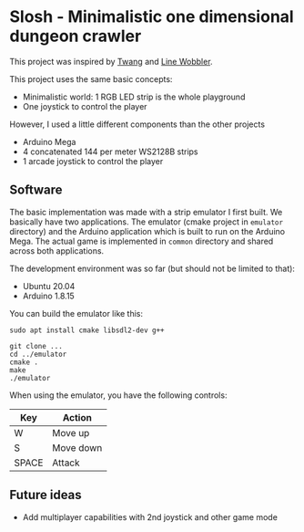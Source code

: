 Slosh - Minimalistic one dimensional dungeon crawler
====================================================

This project was inspired by [Twang](https://github.com/Critters/TWANG) and
[Line Wobbler](https://wobblylabs.com/projects/wobbler).

This project uses the same basic concepts:

* Minimalistic world: 1 RGB LED strip is the whole playground
* One joystick to control the player

However, I used a little different components than the other projects

* Arduino Mega
* 4 concatenated 144 per meter WS2128B strips
* 1 arcade joystick to control the player

Software
--------

The basic implementation was made with a strip emulator I first built.  We
basically have two applications. The emulator (cmake project in `emulator`
directory) and the Arduino application which is built to run on the Arduino
Mega. The actual game is implemented in `common` directory and shared across
both applications.

The development environment was so far (but should not be limited to that):

* Ubuntu 20.04
* Arduino 1.8.15

You can build the emulator like this:

```sudo apt install cmake libsdl2-dev g++```

```
git clone ...
cd ../emulator
cmake .
make
./emulator
```

When using the emulator, you have the following controls:

| Key    | Action |
| -------| -----|
| W      | Move up |
| S      | Move down |
| SPACE  | Attack |

Future ideas
------------

* Add multiplayer capabilities with 2nd joystick and other game mode
